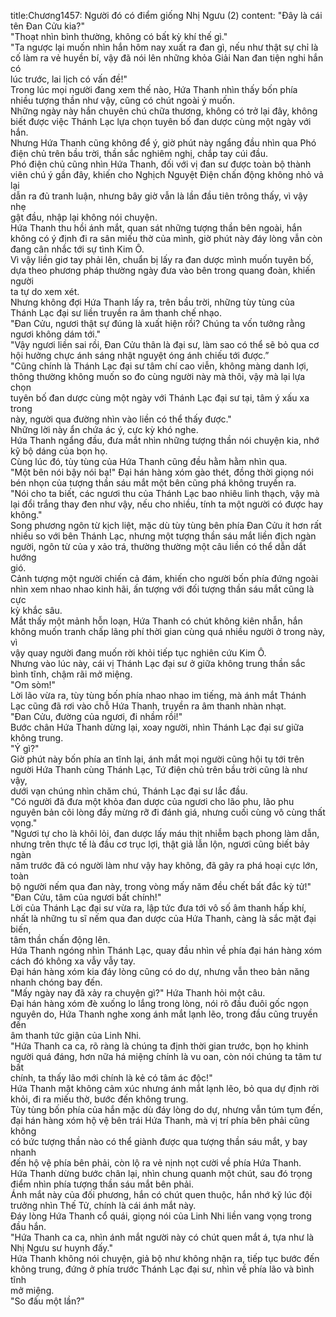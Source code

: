 title:Chương1457: Người đó có điểm giống Nhị Ngưu (2)
content:
"Đây là cái tên Đan Cửu kia?"<br>"Thoạt nhìn bình thường, không có bất kỳ khí thế gì."<br>"Ta ngược lại muốn nhìn hắn hôm nay xuất ra đan gì, nếu như thật sự chỉ là<br>cố làm ra vẻ huyền bí, vậy đã nói lên những khỏa Giải Nan đan tiện nghi hắn có<br>lúc trước, lai lịch có vấn đề!"<br>Trong lúc mọi người đang xem thế nào, Hứa Thanh nhìn thấy bốn phía<br>nhiều tượng thần như vậy, cũng có chút ngoài ý muốn.<br>Những ngày này hắn chuyên chú chữa thương, không có trở lại đây, không<br>biết được việc Thánh Lạc lựa chọn tuyên bố đan dược cùng một ngày với hắn.<br>Nhưng Hứa Thanh cũng không để ý, giờ phút này ngẩng đầu nhìn qua Phó<br>điện chủ trên bầu trời, thần sắc nghiêm nghị, chắp tay cúi đầu.<br>Phó điện chủ cũng nhìn Hứa Thanh, đối với vị đan sư được toàn bộ thành<br>viên chú ý gần đây, khiến cho Nghịch Nguyệt Điện chấn động không nhỏ vả lại<br>dẫn ra đủ tranh luận, nhưng bây giờ vẫn là lần đầu tiên trông thấy, vì vậy nhẹ<br>gật đầu, nhập lại không nói chuyện.<br>Hứa Thanh thu hồi ánh mắt, quan sát những tượng thần bên ngoài, hắn<br>không có ý định đi ra sân miếu thờ của mình, giờ phút này đáy lòng vẫn còn<br>đang cân nhắc tới sự tình Kim Ô.<br>Vì vậy liền giơ tay phải lên, chuẩn bị lấy ra đan dược mình muốn tuyên bố,<br>dựa theo phương pháp thường ngày đưa vào bên trong quang đoàn, khiến người<br>ta tự do xem xét.<br>Nhưng không đợi Hứa Thanh lấy ra, trên bầu trời, những tùy tùng của<br>Thánh Lạc đại sư liền truyền ra âm thanh chế nhạo.<br>"Đan Cửu, ngươi thật sự đúng là xuất hiện rồi? Chúng ta vốn tưởng rằng<br>ngươi không dám tới."<br>"Vậy ngươi liền sai rồi, Đan Cửu thân là đại sư, làm sao có thể sẽ bỏ qua cơ<br>hội hưởng chực ánh sáng nhật nguyệt óng ánh chiếu tới được.”<br>"Cũng chính là Thánh Lạc đại sư tâm chí cao viễn, không màng danh lợi,<br>thông thường không muốn so đo cùng người này mà thôi, vậy mà lại lựa chọn<br>tuyên bố đan dược cùng một ngày với Thánh Lạc đại sư tại, tâm ý xấu xa trong<br>này, người qua đường nhìn vào liền có thể thấy được."<br>Những lời này ẩn chứa ác ý, cực kỳ khó nghe.<br>Hứa Thanh ngẩng đầu, đưa mắt nhìn những tượng thần nói chuyện kia, nhớ<br>kỹ bộ dáng của bọn họ.<br>Cùng lúc đó, tùy tùng của Hứa Thanh cũng đều hằm hằm nhìn qua.<br>"Một bên nói bậy nói bạ!" Đại hán hàng xóm gào thét, đồng thời giọng nói<br>bén nhọn của tượng thần sáu mắt một bên cũng phá không truyền ra.<br>"Nói cho ta biết, các ngươi thu của Thánh Lạc bao nhiêu linh thạch, vậy mà<br>lại đổi trắng thay đen như vậy, nếu cho nhiều, tính ta một người có được hay<br>không."<br>Song phương ngôn từ kịch liệt, mặc dù tùy tùng bên phía Đan Cửu ít hơn rất<br>nhiều so với bên Thánh Lạc, nhưng một tượng thần sáu mắt liền địch ngàn<br>người, ngôn từ của y xảo trá, thường thường một câu liền có thể dẫn dắt hướng<br>gió.<br>Cảnh tượng một người chiến cả đám, khiến cho người bốn phía đứng ngoài<br>nhìn xem nhao nhao kinh hãi, ấn tượng với đối tượng thần sáu mắt cũng là cực<br>kỳ khắc sâu.<br>Mắt thấy một mảnh hỗn loạn, Hứa Thanh có chút không kiên nhẫn, hắn<br>không muốn tranh chấp lãng phí thời gian cùng quá nhiều người ở trong này, vì<br>vậy quay người đang muốn rời khỏi tiếp tục nghiên cứu Kim Ô.<br>Nhưng vào lúc này, cái vị Thánh Lạc đại sư ở giữa không trung thần sắc<br>bình tĩnh, chậm rãi mở miệng.<br>"Om sòm!"<br>Lời lão vừa ra, tùy tùng bốn phía nhao nhao im tiếng, mà ánh mắt Thánh<br>Lạc cũng đã rơi vào chỗ Hứa Thanh, truyền ra âm thanh nhàn nhạt.<br>"Đan Cửu, đường của ngươi, đi nhầm rồi!"<br>Bước chân Hứa Thanh dừng lại, xoay người, nhìn Thánh Lạc đại sư giữa<br>không trung.<br>"Ý gì?"<br>Giờ phút này bốn phía an tĩnh lại, ánh mắt mọi người cũng hội tụ tới trên<br>người Hứa Thanh cùng Thánh Lạc, Tứ điện chủ trên bầu trời cũng là như vậy,<br>dưới vạn chúng nhìn chăm chú, Thánh Lạc đại sư lắc đầu.<br>"Có người đã đưa một khỏa đan dược của ngươi cho lão phu, lão phu<br>nguyên bản cõi lòng đầy mừng rỡ đi đánh giá, nhưng cuối cùng vô cùng thất<br>vọng."<br>"Ngươi tự cho là khôi lỏi, đan dược lấy máu thịt nhiễm bạch phong làm dẫn,<br>nhưng trên thực tế là đầu cơ trục lợi, thật giả lẫn lộn, ngươi cũng biết bảy ngàn<br>năm trước đã có người làm như vậy hay không, đã gây ra phá hoại cực lớn, toàn<br>bộ người nếm qua đan này, trong vòng mấy năm đều chết bất đắc kỳ tử!"<br>"Đan Cửu, tâm của ngươi bất chính!"<br>Lời của Thánh Lạc đại sư vừa ra, lập tức đưa tới vô số âm thanh hấp khí,<br>nhất là những tu sĩ nếm qua đan dược của Hứa Thanh, càng là sắc mặt đại biến,<br>tâm thần chấn động lên.<br>Hứa Thanh ngóng nhìn Thánh Lạc, quay đầu nhìn về phía đại hán hàng xóm<br>cách đó không xa vẫy vẫy tay.<br>Đại hán hàng xóm kia đáy lòng cũng có do dự, nhưng vẫn theo bản năng<br>nhanh chóng bay đến.<br>"Mấy ngày nay đã xảy ra chuyện gì?" Hứa Thanh hỏi một câu.<br>Đại hán hàng xóm đè xuống lo lắng trong lòng, nói rõ đầu đuôi gốc ngọn<br>nguyên do, Hứa Thanh nghe xong ánh mắt lạnh lẽo, trong đầu cũng truyền đến<br>âm thanh tức giận của Linh Nhi.<br>"Hứa Thanh ca ca, rõ ràng là chúng ta định thời gian trước, bọn họ khinh<br>người quá đáng, hơn nữa há miệng chính là vu oan, còn nói chúng ta tâm tư bất<br>chính, ta thấy lão mới chính là kẻ có tâm ác độc!"<br>Hứa Thanh mặt không cảm xúc nhưng ánh mắt lạnh lẽo, bỏ qua dự định rời<br>khỏi, đi ra miếu thờ, bước đến không trung.<br>Tùy tùng bốn phía của hắn mặc dù đáy lòng do dự, nhưng vẫn túm tụm đến,<br>đại hán hàng xóm hộ vệ bên trái Hứa Thanh, mà vị trí phía bên phải cũng không<br>có bức tượng thần nào có thể giành được qua tượng thần sáu mắt, y bay nhanh<br>đến hộ vệ phía bên phải, còn lộ ra vẻ nịnh nọt cười về phía Hứa Thanh.<br>Hứa Thanh dừng bước chân lại, nhìn chung quanh một chút, sau đó trọng<br>điểm nhìn phía tượng thần sáu mắt bên phải.<br>Ánh mắt này của đối phương, hắn có chút quen thuộc, hắn nhớ kỹ lúc đội<br>trưởng nhìn Thế Tử, chính là cái ánh mắt này.<br>Đáy lòng Hứa Thanh cổ quái, giọng nói của Linh Nhi liền vang vọng trong<br>đầu hắn.<br>"Hứa Thanh ca ca, nhìn ánh mắt người này có chút quen mắt á, tựa như là<br>Nhị Ngưu sư huynh đấy."<br>Hứa Thanh không nói chuyện, giả bộ như không nhận ra, tiếp tục bước đến<br>không trung, đứng ở phía trước Thánh Lạc đại sư, nhìn về phía lão và bình tĩnh<br>mở miệng.<br>"So đấu một lần?"